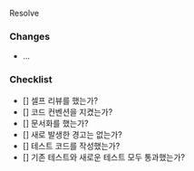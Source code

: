 Resolve 

### Changes
- ...

### Checklist
- [] 셀프 리뷰를 했는가?
- [] 코드 컨벤션을 지켰는가?
- [] 문서화를 했는가?
- [] 새로 발생한 경고는 없는가?
- [] 테스트 코드를 작성했는가?
- [] 기존 테스트와 새로운 테스트 모두 통과했는가?